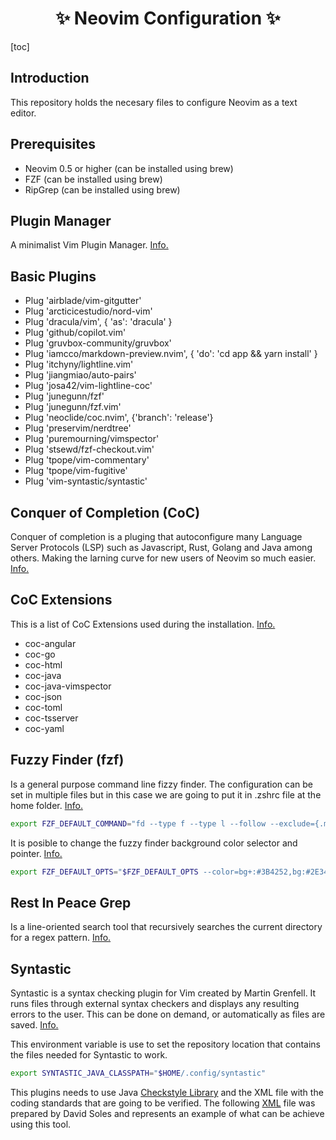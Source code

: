 <h1 align="center"> ✨ Neovim Configuration ✨ </h1>

[toc]

## Introduction
This repository holds the necesary files to configure Neovim as a text editor.

## Prerequisites
- Neovim 0.5 or higher (can be installed using brew)
- FZF (can be installed using brew)
- RipGrep (can be installed using brew)

## Plugin Manager
A minimalist Vim Plugin Manager. [Info.](https://github.com/junegunn/vim-plug)

## Basic Plugins
- Plug 'airblade/vim-gitgutter'
- Plug 'arcticicestudio/nord-vim'
- Plug 'dracula/vim', { 'as': 'dracula' }
- Plug 'github/copilot.vim'
- Plug 'gruvbox-community/gruvbox'
- Plug 'iamcco/markdown-preview.nvim', { 'do': 'cd app && yarn install' }
- Plug 'itchyny/lightline.vim'
- Plug 'jiangmiao/auto-pairs'
- Plug 'josa42/vim-lightline-coc'
- Plug 'junegunn/fzf'
- Plug 'junegunn/fzf.vim'
- Plug 'neoclide/coc.nvim', {'branch': 'release'}
- Plug 'preservim/nerdtree'
- Plug 'puremourning/vimspector'
- Plug 'stsewd/fzf-checkout.vim'
- Plug 'tpope/vim-commentary'
- Plug 'tpope/vim-fugitive'
- Plug 'vim-syntastic/syntastic'

## Conquer of Completion (CoC)
Conquer of completion is a pluging that autoconfigure many Language Server Protocols (LSP) such as Javascript, Rust, Golang and Java among others. Making the larning curve for new users of Neovim so much easier. [Info.](https://github.com/neoclide/coc.nvim)

## CoC Extensions
This is a list of CoC Extensions used during the installation. [Info.](https://github.com/neoclide/coc.nvim/wiki/Using-coc-extensions)
- coc-angular
- coc-go
- coc-html
- coc-java
- coc-java-vimspector
- coc-json
- coc-toml
- coc-tsserver
- coc-yaml

## Fuzzy Finder (fzf)
Is a general purpose command line fizzy finder. The configuration can be set in multiple files but in this case we are going to put it in .zshrc file at the home folder. [Info.](https://github.com/junegunn/fzf)

```bash
export FZF_DEFAULT_COMMAND="fd --type f --type l --follow --exclude={.m2,.git,.idea,.vscode,node_modules,target,'*.class'}"
```

It is posible to change the fuzzy finder background color selector and pointer. [Info.](https://github.com/junegunn/fzf/issues/1602#issuecomment-511663634)

```bash
export FZF_DEFAULT_OPTS="$FZF_DEFAULT_OPTS --color=bg+:#3B4252,bg:#2E3440,spinner:#81A1C1,hl:#616E88,fg:#D8DEE9,header:#616E88,info:#81A1C1,pointer:#81A1C1,marker:#81A1C1,fg+:#D8DEE9,prompt:#81A1C1,hl+:#81A1C1"
```

## Rest In Peace Grep
Is a line-oriented search tool that recursively searches the current directory for a regex pattern. [Info.](https://github.com/BurntSushi/ripgrep)

## Syntastic
Syntastic is a syntax checking plugin for Vim created by Martin Grenfell. It runs files through external syntax checkers and displays any resulting errors to the user. This can be done on demand, or automatically as files are saved. [Info.](https://github.com/vim-syntastic/syntastic)

This environment variable is use to set the repository location that contains the files needed for Syntastic to work.

```bash
export SYNTASTIC_JAVA_CLASSPATH="$HOME/.config/syntastic"
```

This plugins needs to use Java [Checkstyle Library](https://github.com/checkstyle/checkstyle/releases/) and the XML file with the coding standards that are going to be verified. The following [XML](https://gist.githubusercontent.com/davidsoles/86f9a454cdde53f0450b80cba856efe4/raw/12782c4995de44046aee4659b8fdaeb7d676cf5c/CheckstyleConfigurationUrbe.xml) file was prepared by David Soles and represents an example of what can be achieve using this tool.
